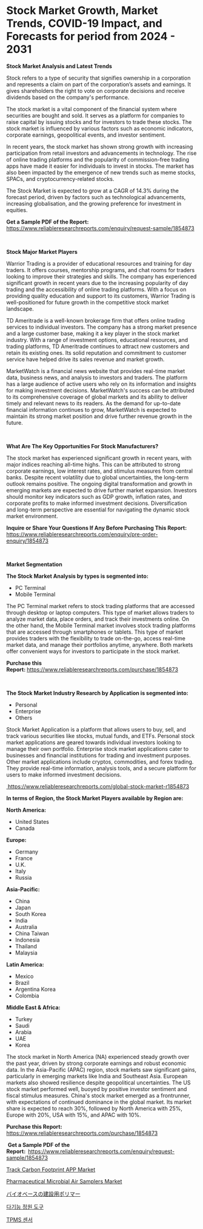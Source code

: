 <p><h1>Stock Market Growth, Market Trends, COVID-19 Impact, and Forecasts for period from 2024 - 2031</h1></p><p><strong>Stock Market Analysis and Latest Trends</strong></p>
<p><p>Stock refers to a type of security that signifies ownership in a corporation and represents a claim on part of the corporation’s assets and earnings. It gives shareholders the right to vote on corporate decisions and receive dividends based on the company's performance.</p><p>The stock market is a vital component of the financial system where securities are bought and sold. It serves as a platform for companies to raise capital by issuing stocks and for investors to trade these stocks. The stock market is influenced by various factors such as economic indicators, corporate earnings, geopolitical events, and investor sentiment.</p><p>In recent years, the stock market has shown strong growth with increasing participation from retail investors and advancements in technology. The rise of online trading platforms and the popularity of commission-free trading apps have made it easier for individuals to invest in stocks. The market has also been impacted by the emergence of new trends such as meme stocks, SPACs, and cryptocurrency-related stocks.</p><p>The Stock Market is expected to grow at a CAGR of 14.3% during the forecast period, driven by factors such as technological advancements, increasing globalisation, and the growing preference for investment in equities.</p></p>
<p><strong>Get a Sample PDF of the Report:&nbsp;</strong> <a href="https://www.reliableresearchreports.com/enquiry/request-sample/1854873">https://www.reliableresearchreports.com/enquiry/request-sample/1854873</a></p>
<p>&nbsp;</p>
<p><strong>Stock Major Market Players</strong></p>
<p><p>Warrior Trading is a provider of educational resources and training for day traders. It offers courses, mentorship programs, and chat rooms for traders looking to improve their strategies and skills. The company has experienced significant growth in recent years due to the increasing popularity of day trading and the accessibility of online trading platforms. With a focus on providing quality education and support to its customers, Warrior Trading is well-positioned for future growth in the competitive stock market landscape.</p><p>TD Ameritrade is a well-known brokerage firm that offers online trading services to individual investors. The company has a strong market presence and a large customer base, making it a key player in the stock market industry. With a range of investment options, educational resources, and trading platforms, TD Ameritrade continues to attract new customers and retain its existing ones. Its solid reputation and commitment to customer service have helped drive its sales revenue and market growth.</p><p>MarketWatch is a financial news website that provides real-time market data, business news, and analysis to investors and traders. The platform has a large audience of active users who rely on its information and insights for making investment decisions. MarketWatch's success can be attributed to its comprehensive coverage of global markets and its ability to deliver timely and relevant news to its readers. As the demand for up-to-date financial information continues to grow, MarketWatch is expected to maintain its strong market position and drive further revenue growth in the future.</p></p>
<p>&nbsp;</p>
<p><strong>What Are The Key Opportunities For Stock Manufacturers?</strong></p>
<p><p>The stock market has experienced significant growth in recent years, with major indices reaching all-time highs. This can be attributed to strong corporate earnings, low interest rates, and stimulus measures from central banks. Despite recent volatility due to global uncertainties, the long-term outlook remains positive. The ongoing digital transformation and growth in emerging markets are expected to drive further market expansion. Investors should monitor key indicators such as GDP growth, inflation rates, and corporate profits to make informed investment decisions. Diversification and long-term perspective are essential for navigating the dynamic stock market environment.</p></p>
<p><strong>Inquire or Share Your Questions If Any Before Purchasing This Report:</strong> <a href="https://www.reliableresearchreports.com/enquiry/pre-order-enquiry/1854873">https://www.reliableresearchreports.com/enquiry/pre-order-enquiry/1854873</a></p>
<p>&nbsp;</p>
<p><strong>Market Segmentation</strong></p>
<p><strong>The Stock Market Analysis by types is segmented into:</strong></p>
<p><ul><li>PC Terminal</li><li>Mobile Terminal</li></ul></p>
<p><p>The PC Terminal market refers to stock trading platforms that are accessed through desktop or laptop computers. This type of market allows traders to analyze market data, place orders, and track their investments online. On the other hand, the Mobile Terminal market involves stock trading platforms that are accessed through smartphones or tablets. This type of market provides traders with the flexibility to trade on-the-go, access real-time market data, and manage their portfolios anytime, anywhere. Both markets offer convenient ways for investors to participate in the stock market.</p></p>
<p><strong>Purchase this Report:&nbsp;</strong><a href="https://www.reliableresearchreports.com/purchase/1854873">https://www.reliableresearchreports.com/purchase/1854873</a></p>
<p>&nbsp;</p>
<p><strong>The Stock Market Industry Research by Application is segmented into:</strong></p>
<p><ul><li>Personal</li><li>Enterprise</li><li>Others</li></ul></p>
<p><p>Stock Market Application is a platform that allows users to buy, sell, and track various securities like stocks, mutual funds, and ETFs. Personal stock market applications are geared towards individual investors looking to manage their own portfolio. Enterprise stock market applications cater to businesses and financial institutions for trading and investment purposes. Other market applications include cryptos, commodities, and forex trading. They provide real-time information, analysis tools, and a secure platform for users to make informed investment decisions.</p></p>
<p><a href="https://www.reliableresearchreports.com/global-stock-market-r1854873">&nbsp;https://www.reliableresearchreports.com/global-stock-market-r1854873</a></p>
<p><strong>In terms of Region, the Stock Market Players available by Region are:</strong></p>
<p>
    <p> <strong> North America: </strong>
        <ul>
            <li>United States</li>
            <li>Canada</li>
        </ul>
        </p> 
    <p> <strong> Europe: </strong>
        <ul>
            <li>Germany</li>
            <li>France</li>
            <li>U.K.</li>
            <li>Italy</li>
            <li>Russia</li>
        </ul>
        </p> 
    <p> <strong> Asia-Pacific: </strong>
        <ul>
            <li>China</li>
            <li>Japan</li>
            <li>South Korea</li>
            <li>India</li>
            <li>Australia</li>
            <li>China Taiwan</li>
            <li>Indonesia</li>
            <li>Thailand</li>
            <li>Malaysia</li>
        </ul>
        </p> 
    <p> <strong> Latin America: </strong>
        <ul>
            <li>Mexico</li>
            <li>Brazil</li>
            <li>Argentina Korea</li>
            <li>Colombia</li>
        </ul>
        </p> 
    <p> <strong> Middle East & Africa: </strong>
        <ul>
            <li>Turkey</li>
            <li>Saudi</li>
            <li>Arabia</li>
            <li>UAE</li>
            <li>Korea</li>
        </ul>
    </p>
    </p>
<p><p>The stock market in North America (NA) experienced steady growth over the past year, driven by strong corporate earnings and robust economic data. In the Asia-Pacific (APAC) region, stock markets saw significant gains, particularly in emerging markets like India and Southeast Asia. European markets also showed resilience despite geopolitical uncertainties. The US stock market performed well, buoyed by positive investor sentiment and fiscal stimulus measures. China's stock market emerged as a frontrunner, with expectations of continued dominance in the global market. Its market share is expected to reach 30%, followed by North America with 25%, Europe with 20%, USA with 15%, and APAC with 10%.</p></p>
<p><strong>Purchase this Report: </strong><a href="https://www.reliableresearchreports.com/purchase/1854873">https://www.reliableresearchreports.com/purchase/1854873</a></p>
<p>&nbsp;<strong>Get a Sample PDF of the Report:&nbsp;&nbsp;</strong><a href="https://www.reliableresearchreports.com/enquiry/request-sample/1854873">https://www.reliableresearchreports.com/enquiry/request-sample/1854873</a></p>
<p><strong></strong></p>
<p><p><a href="https://github.com/bobicer/Market-Research-Report-List-3/blob/main/track-carbon-footprint-app-market.md">Track Carbon Footprint APP Market</a></p><p><a href="https://www.linkedin.com/pulse/pharmaceutical-microbial-air-samplers-market-size-growth-3patc">Pharmaceutical Microbial Air Samplers Market</a></p><p><a href="https://medium.com/@rodhoppe07/%E6%A4%8D%E7%89%A9%E7%94%B1%E6%9D%A5%E3%81%AE%E5%BB%BA%E8%A8%AD%E7%94%A8%E3%83%9D%E3%83%AA%E3%83%9E%E3%83%BC%E5%B8%82%E5%A0%B4%E3%83%AC%E3%83%9D%E3%83%BC%E3%83%88%E3%81%AF-%E3%81%93%E3%81%AE%E5%B8%82%E5%A0%B4%E3%81%AE%E6%9C%80%E6%96%B0%E3%81%AE%E3%83%88%E3%83%AC%E3%83%B3%E3%83%89%E3%81%A8%E6%88%90%E9%95%B7%E6%A9%9F%E4%BC%9A%E3%82%92%E6%98%8E%E3%82%89%E3%81%8B%E3%81%AB%E3%81%97%E3%81%A6%E3%81%84%E3%81%BE%E3%81%99-469dc81f6cc9">バイオベースの建設用ポリマー</a></p><p><a href="https://medium.com/@jerrodhilll68/%EB%8B%A4%EA%B8%B0%EB%8A%A5-%EC%A0%95%EC%9B%90-%EB%8F%84%EA%B5%AC-%EC%8B%9C%EC%9E%A5-%EB%B3%B4%EA%B3%A0%EC%84%9C%EA%B0%80-%EC%9D%B4-%EC%8B%9C%EC%9E%A5%EC%9D%98-%EC%B5%9C%EC%8B%A0-%ED%8A%B8%EB%A0%8C%EB%93%9C%EC%99%80-%EC%84%B1%EC%9E%A5-%EA%B8%B0%ED%9A%8C%EB%A5%BC-%EB%B0%9D%ED%98%80-%EB%83%85%EB%8B%88%EB%8B%A4-b326f7d1f675">다기능 정원 도구</a></p><p><a href="https://github.com/durgin521/Market-Research-Report-List-1/blob/main/682513659054.md">TPMS 센서</a></p></p>